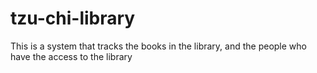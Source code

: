 # tzu-chi-library
This  is a system that tracks the books in the library, and the people who have the access to the library
